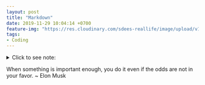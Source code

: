 ```yaml
---
layout: post
title: "Markdown"
date: 2019-11-29 10:04:14 +0700
feature-img: "https://res.cloudinary.com/sdees-reallife/image/upload/v1555658919/sample_feature_img.png"
tags:
- Coding
---
```


<details>
<summary>Click to see note:</summary>

Collapsible Markdown
- GitHub Markdown
- Work well w/ Chrome

</details>

<i class="fa fa-child" style="color:plum"></i>

When something is important enough, you do it even if the odds are not in your favor. ~ Elon Musk

